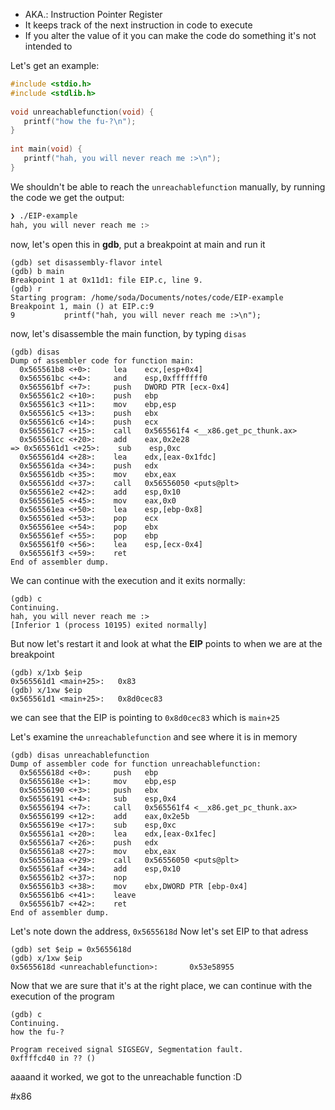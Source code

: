 - AKA.: Instruction Pointer Register
- It keeps track of the next instruction in code to execute
- If you alter the value of it you can make the code do something it's not intended to

Let's get an example:
```c
#include <stdio.h>  
#include <stdlib.h>  
  
void unreachablefunction(void) {  
   printf("how the fu-?\n");  
}  
  
int main(void) {  
   printf("hah, you will never reach me :>\n");  
}
```
We shouldn't be able to reach the `unreachablefunction` manually, by running the code we get the output:
```zsh
❯ ./EIP-example  
hah, you will never reach me :>
```

now, let's open this in __gdb__, put a breakpoint at main and run it

```gdb
(gdb) set disassembly-flavor intel  
(gdb) b main  
Breakpoint 1 at 0x11d1: file EIP.c, line 9.  
(gdb) r  
Starting program: /home/soda/Documents/notes/code/EIP-example
Breakpoint 1, main () at EIP.c:9  
9           printf("hah, you will never reach me :>\n");
```

now, let's disassemble the main function, by typing `disas`
```gdb
(gdb) disas  
Dump of assembler code for function main:  
  0x565561b8 <+0>:     lea    ecx,[esp+0x4]  
  0x565561bc <+4>:     and    esp,0xfffffff0  
  0x565561bf <+7>:     push   DWORD PTR [ecx-0x4]  
  0x565561c2 <+10>:    push   ebp  
  0x565561c3 <+11>:    mov    ebp,esp  
  0x565561c5 <+13>:    push   ebx  
  0x565561c6 <+14>:    push   ecx  
  0x565561c7 <+15>:    call   0x565561f4 <__x86.get_pc_thunk.ax>  
  0x565561cc <+20>:    add    eax,0x2e28  
=> 0x565561d1 <+25>:    sub    esp,0xc  
  0x565561d4 <+28>:    lea    edx,[eax-0x1fdc]  
  0x565561da <+34>:    push   edx  
  0x565561db <+35>:    mov    ebx,eax  
  0x565561dd <+37>:    call   0x56556050 <puts@plt>  
  0x565561e2 <+42>:    add    esp,0x10  
  0x565561e5 <+45>:    mov    eax,0x0  
  0x565561ea <+50>:    lea    esp,[ebp-0x8]  
  0x565561ed <+53>:    pop    ecx  
  0x565561ee <+54>:    pop    ebx  
  0x565561ef <+55>:    pop    ebp  
  0x565561f0 <+56>:    lea    esp,[ecx-0x4]  
  0x565561f3 <+59>:    ret       
End of assembler dump.
```

We can continue with the execution and it exits normally:
```
(gdb) c  
Continuing.  
hah, you will never reach me :>  
[Inferior 1 (process 10195) exited normally]
```

But now let's restart it and look at what the __EIP__ points to when we are at the breakpoint

```gdb
(gdb) x/1xb $eip  
0x565561d1 <main+25>:   0x83  
(gdb) x/1xw $eip  
0x565561d1 <main+25>:   0x8d0cec83
```

we can see that the EIP is pointing to `0x8d0cec83` which is `main+25`

Let's examine the `unreachablefunction` and see where it is in memory
```
(gdb) disas unreachablefunction  
Dump of assembler code for function unreachablefunction:  
  0x5655618d <+0>:     push   ebp  
  0x5655618e <+1>:     mov    ebp,esp  
  0x56556190 <+3>:     push   ebx  
  0x56556191 <+4>:     sub    esp,0x4  
  0x56556194 <+7>:     call   0x565561f4 <__x86.get_pc_thunk.ax>  
  0x56556199 <+12>:    add    eax,0x2e5b  
  0x5655619e <+17>:    sub    esp,0xc  
  0x565561a1 <+20>:    lea    edx,[eax-0x1fec]  
  0x565561a7 <+26>:    push   edx  
  0x565561a8 <+27>:    mov    ebx,eax  
  0x565561aa <+29>:    call   0x56556050 <puts@plt>  
  0x565561af <+34>:    add    esp,0x10  
  0x565561b2 <+37>:    nop  
  0x565561b3 <+38>:    mov    ebx,DWORD PTR [ebp-0x4]  
  0x565561b6 <+41>:    leave     
  0x565561b7 <+42>:    ret       
End of assembler dump.
```

Let's note down the address, `0x5655618d`
Now let's set EIP to that adress
```gdb
(gdb) set $eip = 0x5655618d  
(gdb) x/1xw $eip  
0x5655618d <unreachablefunction>:       0x53e58955
```
Now that we are sure that it's at the right place, we can continue with the execution of the program
```gdb
(gdb) c  
Continuing.  
how the fu-?  
  
Program received signal SIGSEGV, Segmentation fault.  
0xffffcd40 in ?? ()
```
aaaand it worked, we got to the unreachable function :D

#x86